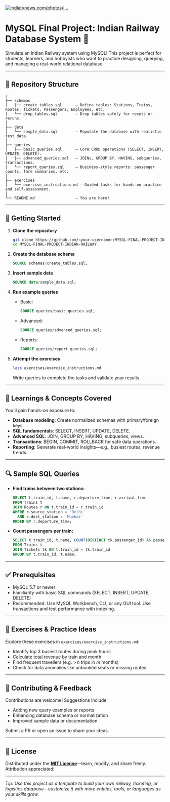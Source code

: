[![indiatvnews.com/photos/i...](https://images.openai.com/thumbnails/url/6a4xn3icu1mSUVJSUGylr5-al1xUWVCSmqJbkpRnoJdeXJJYkpmsl5yfq5-Zm5ieWmxfaAuUsXL0S7F0Tw4yMY039yxwS_fLyPIq9vHxD8qrivcNNXH1MzV1jXQuiHBL9K9wd3E2LiiNzPYrrSyMd8oyzSmIKsuoClQrBgAGrCoF)](https://www.indiatvnews.com/photos/india-railway-station-from-where-you-can-catch-trains-to-every-corner-of-india-2025-01-23-972678)

# MySQL Final Project: Indian Railway Database System 🎯

Simulate an Indian Railway system using MySQL! This project is perfect for students, learners, and hobbyists who want to practice designing, querying, and managing a real-world relational database.

---

## 📂 Repository Structure

```
/
├── schemas
│   ├── create_tables.sql      — Define tables: Stations, Trains, Routes, Tickets, Passengers, Employees, etc.
│   └── drop_tables.sql        — Drop tables safely for resets or reruns.
│
├── data
│   └── sample_data.sql        — Populate the database with realistic test data.
│
├── queries
│   ├── basic_queries.sql      — Core CRUD operations (SELECT, INSERT, UPDATE, DELETE).
│   ├── advanced_queries.sql   — JOINs, GROUP BY, HAVING, subqueries, transactions.
│   └── report_queries.sql     — Business-style reports: passenger counts, fare summaries, etc.
│
├── exercises
│   └── exercise_instructions.md — Guided tasks for hands-on practice and self-assessment.
│
└── README.md                  — You are here!
```

---

## 🚀 Getting Started

1. **Clone the repository**

   ```bash
   git clone https://github.com/<your-username>/MYSQL-FINAL-PROJECT-INDIAN-RAILWAY.git
   cd MYSQL-FINAL-PROJECT-INDIAN-RAILWAY
   ```

2. **Create the database schema**

   ```sql
   SOURCE schemas/create_tables.sql;
   ```

3. **Insert sample data**

   ```sql
   SOURCE data/sample_data.sql;
   ```

4. **Run example queries**

   * Basic:

     ```sql
     SOURCE queries/basic_queries.sql;
     ```
   * Advanced:

     ```sql
     SOURCE queries/advanced_queries.sql;
     ```
   * Reports:

     ```sql
     SOURCE queries/report_queries.sql;
     ```

5. **Attempt the exercises**

   ```bash
   less exercises/exercise_instructions.md
   ```

   Write queries to complete the tasks and validate your results.

---

## 🧠 Learnings & Concepts Covered

You'll gain hands-on exposure to:

* **Database modeling**: Create normalized schemas with primary/foreign keys.
* **SQL fundamentals**: SELECT, INSERT, UPDATE, DELETE.
* **Advanced SQL**: JOIN, GROUP BY, HAVING, subqueries, views.
* **Transactions**: BEGIN, COMMIT, ROLLBACK for safe data operations.
* **Reporting**: Generate real-world insights—e.g., busiest routes, revenue trends.

---

## 🔍 Sample SQL Queries

* **Find trains between two stations:**

  ```sql
  SELECT t.train_id, t.name, r.departure_time, r.arrival_time
  FROM Trains t
  JOIN Routes r ON t.train_id = r.train_id
  WHERE r.source_station = 'Delhi'
    AND r.dest_station = 'Mumbai'
  ORDER BY r.departure_time;
  ```

* **Count passengers per train:**

  ```sql
  SELECT t.train_id, t.name, COUNT(DISTINCT tk.passenger_id) AS passenger_count
  FROM Trains t
  JOIN Tickets tk ON t.train_id = tk.train_id
  GROUP BY t.train_id, t.name;
  ```

---

## ✅ Prerequisites

* MySQL 5.7 or newer
* Familiarity with basic SQL commands (SELECT, INSERT, UPDATE, DELETE)
* Recommended: Use MySQL Workbench, CLI, or any GUI tool. Use transactions and test performance with indexing.

---

## 🎯 Exercises & Practice Ideas

Explore these exercises in `exercises/exercise_instructions.md`:

* Identify top 3 busiest routes during peak hours
* Calculate total revenue by train and month
* Find frequent travellers (e.g. > *n* trips in *m* months)
* Check for data anomalies like unbooked seats or missing routes

---

## 💬 Contributing & Feedback

Contributions are welcome! Suggestions include:

* Adding new query examples or reports
* Enhancing database schema or normalization
* Improved sample data or documentation

Submit a PR or open an issue to share your ideas.

---

## 📄 License

Distributed under the **[MIT License](LICENSE)**—learn, modify, and share freely. Attribution appreciated!

---

*Tip: Use this project as a template to build your own railway, ticketing, or logistics database—customize it with more entities, tools, or languages as your skills grow.*
